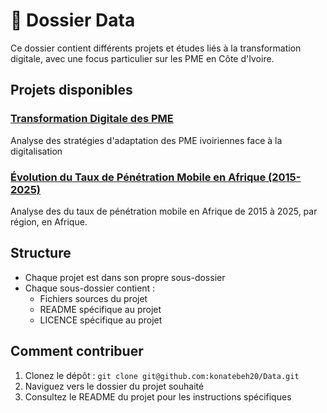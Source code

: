 #  📁 Dossier Data

Ce dossier contient différents projets et études liés à la transformation digitale, avec une focus particulier sur les PME en Côte d'Ivoire.

## Projets disponibles

### [Transformation Digitale des PME](/Transformation_Digitale_des_PME)
Analyse des stratégies d'adaptation des PME ivoiriennes face à la digitalisation

### [Évolution du Taux de Pénétration Mobile en Afrique (2015-2025)](:/Evolution_du_Taux_de_Penetration_Mobile_en_Afrique)
Analyse des du taux de pénétration mobile en Afrique de 2015 à 2025, par région, en Afrique.
<!-- Analyse des du taux de pénétration mobile en Afrique de 2015 à 2025, par région, en Afrique. -->

## Structure
- Chaque projet est dans son propre sous-dossier
- Chaque sous-dossier contient :
  - Fichiers sources du projet
  - README spécifique au projet
  - LICENCE spécifique au projet

## Comment contribuer
1. Clonez le dépôt : `git clone git@github.com:konatebeh20/Data.git`
2. Naviguez vers le dossier du projet souhaité
3. Consultez le README du projet pour les instructions spécifiques
